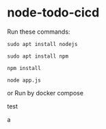 # node-todo-cicd

Run these commands:


`sudo apt install nodejs`


`sudo apt install npm`


`npm install`

`node app.js`

or Run by docker compose

test

a